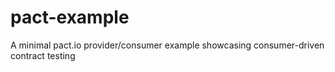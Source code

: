 # pact-example
A minimal pact.io provider/consumer example showcasing consumer-driven contract testing
